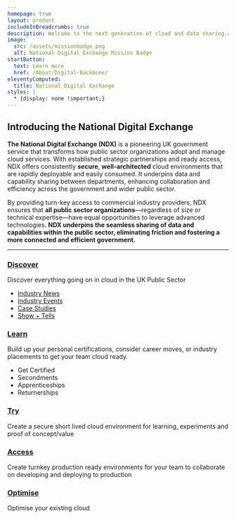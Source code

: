 ```yaml
---
homepage: true
layout: product
includeInBreadcrumbs: true
description: Welcome to the next generation of cloud and data sharing.</br></br>Part of the Digital Backbone
image:
  src: /assets/missionbadge.png
  alt: National Digital Exchange Mission Badge
startButton:
  text: Learn more
  href: /About/Digital-Backbone/
eleventyComputed:
  title: National Digital Exchange
styles: |
  * {display: none !important;}
---
```


## Introducing the National Digital Exchange

**The National Digital Exchange (NDX)** is a pioneering UK government service that transforms how public sector organizations adopt and manage cloud services. With established strategic partnerships and ready access, NDX offers consistently **secure**, **well-architected** cloud environments that are rapidly deployable and easily consumed. It underpins data and capability sharing between departments, enhancing collaboration and efficiency across the government and wider public sector.

By providing turn-key access to commercial industry providers, NDX ensures that **all public sector organizations**—regardless of size or technical expertise—have equal opportunities to leverage advanced technologies. **NDX underpins the seamless sharing of data and capabilities within the public sector, eliminating friction and fostering a more connected and efficient government.**

---

<div class="govuk-grid-row homepage-grid">
  <section class="govuk-grid-column-one-third-from-desktop">

### [Discover](/discover)

Discover everything going on in cloud in the UK Public Sector

- [Industry News](/discover/news)
- [Industry Events](/discover/events)
- [Case Studies](/discover/case-studies)
- [Show + Tells](/todo)
  </section><section class="govuk-grid-column-one-third-from-desktop">

### [Learn](/learn)

Build up your personal certifications, consider career moves, or industry placements to get your team cloud ready.

- Get Certified
- Secondments
- Apprenticeships
- Returnerships
  </section><section class="govuk-grid-column-one-third-from-desktop">

### [Try](/try)

Create a secure short lived cloud environment for learning, experiments and proof of concept/value

  </section>
</div><div class="govuk-grid-row homepage-grid">
  <section class="govuk-grid-column-one-third-from-desktop">

### [Access](/access)

Create turnkey production ready environments for your team to collaborate on developing and deploying to production

  </section><section class="govuk-grid-column-one-third-from-desktop">

### [Optimise](/optimise)

Optimise your existing cloud

  </section>
</div>
